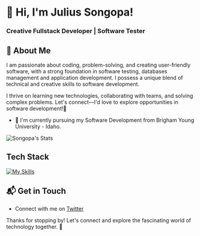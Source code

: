 # 👋 Hi, I'm Julius Songopa!

### Creative Fullstack Developer | Software Tester 

## 🚀 About Me
I am passionate about coding, problem-solving, and creating user-friendly software, with a strong foundation in software testing, databases management and application development. 
I possess a unique blend of technical and creative skills to software development.

I thrive on learning new technologies, collaborating with teams, and solving complex problems. Let's connect—I'd love to explore opportunities in software development!🚀

- 🔭 I'm currently pursuing my Software Development from Brigham Young University - Idaho.


![Songopa's Stats](https://github-readme-stats.vercel.app/api?username=songopa&theme=vue-dark&show_icons=true&hide_border=true&count_private=true)


## Tech Stack
[![My Skills](https://skillicons.dev/icons?i=py,cs,js,jquery,html,php,css,bootstrap,angular,express,flutter,laravel,phpstorm,vscode,androidstudio)](https://skillicons.dev)
<!--
## 🌱 Currently Exploring

- 🚀 Learning Full Stack Web Development
  - Exploring the ins and outs of React and Redux for dynamic front-end experiences.
  - Navigating through the world of React Router for seamless page transitions.
  - Styling with Tailwind CSS to create modern and responsive user interfaces.
  - Building server-side applications with Django, a powerful Python web framework.
  - Diving into PostgreSQL for efficient and scalable database management.
  

 ## 🏆 Achievements

- 🌟 Completed Hacktoberfest 2023 - Contributed to open source projects and celebrated the spirit of collaboration.
-->

## 📬 Get in Touch

- Connect with me on [Twitter](https://twitter.com/introvertedbot)

Thanks for stopping by! Let's connect and explore the fascinating world of technology together. 🚀


<!--
**songopa/songopa** is a ✨ _special_ ✨ repository because its `README.md` (this file) appears on your GitHub profile.

Here are some ideas to get you started:

- 🔭 I’m currently working on ...
- 🌱 I’m currently learning ...
- 👯 I’m looking to collaborate on ...
- 🤔 I’m looking for help with ...
- 💬 Ask me about ...
- 📫 How to reach me: ...
- 😄 Pronouns: ...
- ⚡ Fun fact: ...
-->
